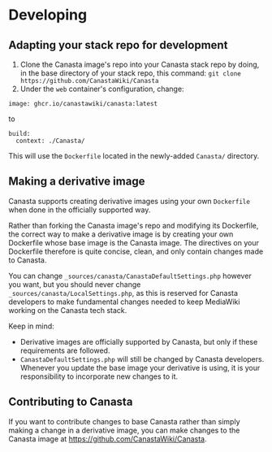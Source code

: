 # Developing

## Adapting your stack repo for development

1. Clone the Canasta image's repo into your Canasta stack repo by doing, in the base directory of your stack repo, this command: `git clone https://github.com/CanastaWiki/Canasta`
2. Under the `web` container's configuration, change:
```
image: ghcr.io/canastawiki/canasta:latest
```
to
```
build:
  context: ./Canasta/
```
This will use the `Dockerfile` located in the newly-added `Canasta/` directory.

## Making a derivative image

Canasta supports creating derivative images using your own `Dockerfile` when done in the officially supported way.

Rather than forking the Canasta image's repo and modifying its Dockerfile, the correct way to make a derivative image is by creating your own Dockerfile whose base image is the Canasta image. The directives on your Dockerfile therefore is quite concise, clean, and only contain changes made to Canasta.

You can change `_sources/canasta/CanastaDefaultSettings.php` however you want, but you should never change `_sources/canasta/LocalSettings.php`, as this is reserved for Canasta developers to make fundamental changes needed to keep MediaWiki working on the Canasta tech stack.

Keep in mind:

- Derivative images are officially supported by Canasta, but only if these requirements are followed.
- `CanastaDefaultSettings.php` will still be changed by Canasta developers. Whenever you update the base image your derivative is using, it is your responsibility to incorporate new changes to it.

## Contributing to Canasta
If you want to contribute changes to base Canasta rather than simply making a change in a derivative image, you can make changes to the Canasta image at https://github.com/CanastaWiki/Canasta.
